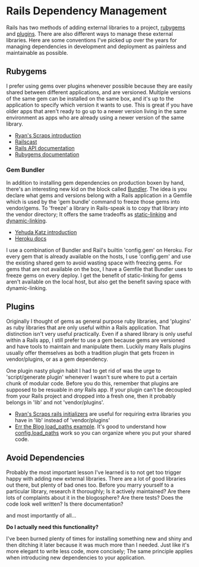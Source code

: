 # Rails Dependency Management

Rails has two methods of adding external libraries to a project,
[rubygems](http://docs.rubygems.org/) and
[plugins](http://guides.rubyonrails.org/plugins.html).  There are also
different ways to manage these external libraries.  Here are some
conventions I've picked up over the years for managing dependencies in
development and deployment as painless and maintainable as possible.

## Rubygems ##

I prefer using gems over plugins whenever possible because they are
easily shared between different applications, and are versioned.
Multiple versions of the same gem can be installed on the same box,
and it's up to the application to specify which version it wants to
use.  This is great if you have older apps that aren't ready to go up
to a newer version living in the same environment as apps who are
already using a newer version of the same library.

* [Ryan's Scraps introduction](http://ryandaigle.com/articles/2008/4/1/what-s-new-in-edge-rails-gem-dependencies)
* [Railscast](http://railscasts.com/episodes/110-gem-dependencies)
* [Rails API documentation](http://api.rubyonrails.org/classes/Rails/Configuration.html#M002537)
* [Rubygems documentation](http://docs.rubygems.org/)

### Gem Bundler ###

In addition to installing gem dependencies on production boxen by
hand, there's an interesting new kid on the block called
[Bundler](http://yehudakatz.com/2009/11/03/using-the-new-gem-bundler-today/).
The idea is you declare what gems and versions belong with a Rails
application in a Gemfile which is used by the 'gem bundle' command to
freeze those gems into vendor/gems.  To 'freeze' a library in
Rails-speak is to copy that library into the vendor directory; It
offers the same tradeoffs as
[static-linking](http://en.wikipedia.org/wiki/Static_library) and
[dynamic-linking](http://en.wikipedia.org/wiki/Dynamic_link_library).

* [Yehuda Katz introduction](http://yehudakatz.com/2009/11/03/using-the-new-gem-bundler-today/)
* [Heroku docs](http://docs.heroku.com/gems)

I use a combination of Bundler and Rail's builtin 'config.gem' on
Heroku.  For every gem that is already available on the hosts, I use
'config.gem' and use the existing shared gem to avoid wasting space
with freezing gems.  For gems that are not available on the box, I
have a Gemfile that Bundler uses to freeze gems on every deploy.  I
get the benefit of static-linking for gems aren't available on the
local host, but also get the benefit saving space with
dynamic-linking.

## Plugins ##

Originally I thought of gems as general purpose ruby libraries, and
'plugins' as ruby libraries that are only useful within a Rails
application.  That distinction isn't very useful practically.  Even if
a shared library is only useful within a Rails app, I still prefer to
use a gem because gems are versioned and have tools to maintain and
manipulate them.  Luckily many Rails plugins usually offer themselves
as both a tradition plugin that gets frozen in vendor/plugins, or as a
gem dependency.

One plugin nasty plugin habit I had to get rid of was the urge to
'script/generate plugin' whenever I wasn't sure where to put a certain
chunk of modular code.  Before you do this, remember that plugins are
supposed to be resuable in *any* Rails app.  If your plugin can't be
decoupled from your Rails project and dropped into a fresh one, then
it probably belongs in 'lib' and not 'vendor/plugins'.

* [Ryan's Scraps rails
  initializers](http://ryandaigle.com/articles/2007/2/23/what-s-new-in-edge-rails-stop-littering-your-evnrionment-rb-with-custom-initializations)
  are useful for requiring extra libraries you have in 'lib' instead
  of 'vendor/plugins'
* [Err the Blog load_paths
  example](http://errtheblog.com/posts/3-organize-your-models). It's
  good to understand how
  [config.load_paths](http://api.rubyonrails.org/classes/Rails/Configuration.html)
  work so you can organize where you put your shared code.

## Avoid Dependencies ##

Probably the most important lesson I've learned is to not get too
trigger happy with adding new external libraries.  There are a lot of
good libraries out there, but plenty of bad ones too.  Before you
marry yourself to a particular library, research it thoroughly; Is it
actively maintained?  Are there lots of complaints about it in the
blogosphere?  Are there tests?  Does the code look well written?  Is
there documentation?

and most importantly of all...

**Do I actually need this functionality?**

I've been burned plenty of times for installing something new and
shiny and then ditching it later because it was much more than I
needed.  Just like it's more elegant to write less code, more
concisely; The same principle applies when introducing new
dependencies to your application.
